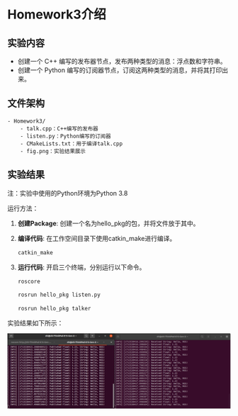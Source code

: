 # Homework3介绍

## 实验内容

- 创建一个 C++ 编写的发布器节点，发布两种类型的消息：浮点数和字符串。
- 创建一个 Python 编写的订阅器节点，订阅这两种类型的消息，并将其打印出来。

## 文件架构

```
- Homework3/
    - talk.cpp：C++编写的发布器
    - listen.py：Python编写的订阅器
    - CMakeLists.txt：用于编译talk.cpp
    - fig.png：实验结果展示
```

## 实验结果
注：实验中使用的Python环境为Python 3.8

运行方法：
1. **创建Package**: 创建一个名为hello_pkg的包，并将文件放于其中。

2. **编译代码**: 在工作空间目录下使用catkin_make进行编译。
    ```bash
    catkin_make
    ```

3. **运行代码**: 开启三个终端，分别运行以下命令。
    ```bash
    roscore
    ```
    ```bash
    rosrun hello_pkg listen.py
    ```
    ```bash
    rosrun hello_pkg talker
    ```

实验结果如下所示：

![实验结果](fig.png)
